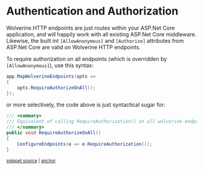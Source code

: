 # Authentication and Authorization

Wolverine.HTTP endpoints are just routes within your ASP.Net Core application, and will happily work with all existing
ASP.Net Core middleware. Likewise, the built int `[AllowAnonymous]` and `[Authorize]` attributes from ASP.Net Core are
valid on Wolverine HTTP endpoints.

To require authorization on all endpoints (which is overridden by `[AllowAnonymous]`), use this syntax:

```csharp
app.MapWolverineEndpoints(opts =>
{
    opts.RequireAuthorizeOnAll();
});
```

or more selectively, the code above is just syntactical sugar for:

<!-- snippet: sample_RequireAuthorizeOnAll -->
<a id='snippet-sample_requireauthorizeonall'></a>
```cs
/// <summary>
/// Equivalent of calling RequireAuthorization() on all wolverine endpoints
/// </summary>
public void RequireAuthorizeOnAll()
{
    ConfigureEndpoints(e => e.RequireAuthorization());
}
```
<sup><a href='https://github.com/JasperFx/wolverine/blob/main/src/Http/Wolverine.Http/WolverineHttpOptions.cs#L74-L84' title='Snippet source file'>snippet source</a> | <a href='#snippet-sample_requireauthorizeonall' title='Start of snippet'>anchor</a></sup>
<!-- endSnippet -->
